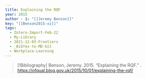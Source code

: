 ```yaml
---
title: Explaining the RQF
year: 2015
author - 1: "[[Jeremy Benson]]"
key: "[[Benson2015-xz]]"
tags:
  - Zotero-Import-Feb-22
  - My-Library
  - 2021-12-03-Frontiers
  - _BibTex-to-MD-Git
  - Workplace-Learning
---
```


> [!Bibliography]
> Benson, Jeremy. 2015. “Explaining the RQF.” . https://ofqual.blog.gov.uk/2015/10/01/explaining-the-rqf/